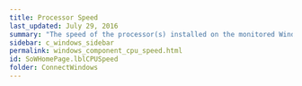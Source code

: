 ```yaml
---
title: Processor Speed
last_updated: July 29, 2016
summary: "The speed of the processor(s) installed on the monitored Windows Server."
sidebar: c_windows_sidebar
permalink: windows_component_cpu_speed.html
id: SoWHomePage.lblCPUSpeed
folder: ConnectWindows
---
```

